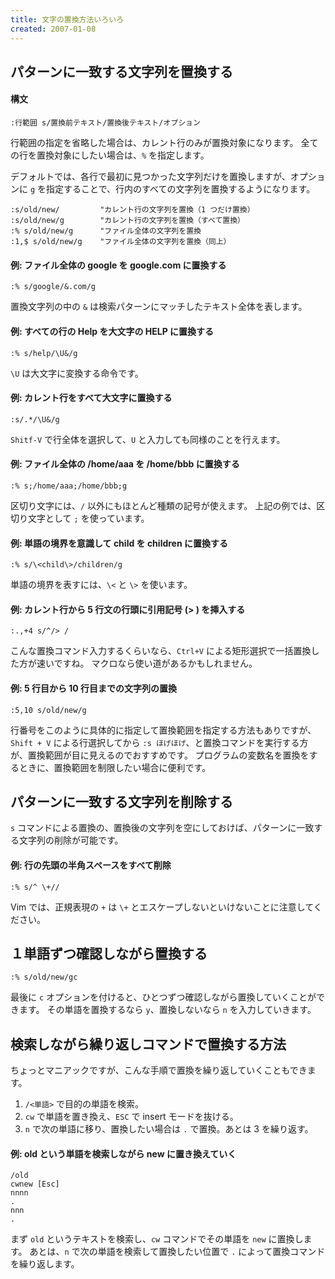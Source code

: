 ```yaml
---
title: 文字の置換方法いろいろ
created: 2007-01-08
---
```



パターンに一致する文字列を置換する
----

#### 構文

~~~ vim
:行範囲 s/置換前テキスト/置換後テキスト/オプション
~~~

行範囲の指定を省略した場合は、カレント行のみが置換対象になります。
全ての行を置換対象にしたい場合は、`%` を指定します。

デフォルトでは、各行で最初に見つかった文字列だけを置換しますが、オプションに `g` を指定することで、行内のすべての文字列を置換するようになります。

~~~ vim
:s/old/new/         "カレント行の文字列を置換（1 つだけ置換）
:s/old/new/g        "カレント行の文字列を置換（すべて置換）
:% s/old/new/g      "ファイル全体の文字列を置換
:1,$ s/old/new/g    "ファイル全体の文字列を置換（同上）
~~~

#### 例: ファイル全体の google を google.com に置換する

~~~ vim
:% s/google/&.com/g
~~~

置換文字列の中の `&` は検索パターンにマッチしたテキスト全体を表します。

#### 例: すべての行の Help を大文字の HELP に置換する

~~~
:% s/help/\U&/g
~~~

`\U` は大文字に変換する命令です。

#### 例: カレント行をすべて大文字に置換する

~~~
:s/.*/\U&/g
~~~

`Shitf-V` で行全体を選択して、`U` と入力しても同様のことを行えます。

#### 例: ファイル全体の /home/aaa を /home/bbb に置換する

~~~ vim
:% s;/home/aaa;/home/bbb;g
~~~

区切り文字には、`/` 以外にもほとんど種類の記号が使えます。
上記の例では、区切り文字として `;` を使っています。

#### 例: 単語の境界を意識して child を children に置換する

~~~ vim
:% s/\<child\>/children/g
~~~

単語の境界を表すには、`\<` と `\>` を使います。

#### 例: カレント行から 5 行文の行頭に引用記号 (> ) を挿入する

~~~ vim
:.,+4 s/^/> /
~~~

こんな置換コマンド入力するくらいなら、`Ctrl+V` による矩形選択で一括置換した方が速いですね。
マクロなら使い道があるかもしれません。

#### 例: 5 行目から 10 行目までの文字列の置換

~~~ vim
:5,10 s/old/new/g
~~~

行番号をこのように具体的に指定して置換範囲を指定する方法もありですが、`Shift + V` による行選択してから `:s ほげほげ`、と置換コマンドを実行する方が、置換範囲が目に見えるのでおすすめです。
プログラムの変数名を置換をするときに、置換範囲を制限したい場合に便利です。


パターンに一致する文字列を削除する
----

`s` コマンドによる置換の、置換後の文字列を空にしておけば、パターンに一致する文字列の削除が可能です。

#### 例: 行の先頭の半角スペースをすべて削除

~~~ vim
:% s/^ \+//
~~~

Vim では、正規表現の `+` は `\+` とエスケープしないといけないことに注意してください。


１単語ずつ確認しながら置換する
----

~~~ vim
:% s/old/new/gc
~~~

最後に `c` オプションを付けると、ひとつずつ確認しながら置換していくことができます。
その単語を置換するなら `y`、置換しないなら `n` を入力していきます。


検索しながら繰り返しコマンドで置換する方法
----

ちょっとマニアックですが、こんな手順で置換を繰り返していくこともできます。

1. `/<単語>` で目的の単語を検索。
2. `cw` で単語を置き換え、`ESC` で insert モードを抜ける。
3. `n` で次の単語に移り、置換したい場合は `.` で置換。あとは 3 を繰り返す。

#### 例: old という単語を検索しながら new に置き換えていく

~~~ vim
/old
cwnew [Esc]
nnnn
.
nnn
.
~~~

まず `old` というテキストを検索し、`cw` コマンドでその単語を `new` に置換します。
あとは、`n` で次の単語を検索して置換したい位置で `.` によって置換コマンドを繰り返します。

